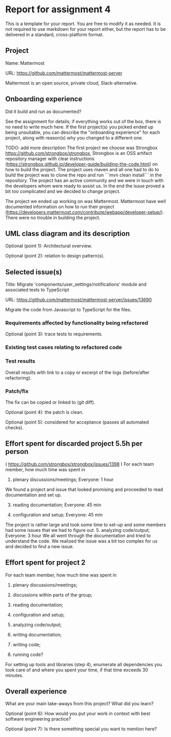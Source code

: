 # Report for assignment 4

This is a template for your report. You are free to modify it as needed.
It is not required to use markdown for your report either, but the report
has to be delivered in a standard, cross-platform format.

## Project

Name: Mattermost

URL: https://github.com/mattermost/mattermost-server

Mattermost is an open source, private cloud, Slack-alternative.

## Onboarding experience

Did it build and run as documented?

See the assignment for details; if everything works out of the box,
there is no need to write much here. If the first project(s) you picked
ended up being unsuitable, you can describe the "onboarding experience"
for each project, along with reason(s) why you changed to a different one.

TODO: add more description
The first project we choose was Strongbox https://github.com/strongbox/strongbox, Strongbox is an OSS artifact repository manager with clear instructions (https://strongbox.github.io/developer-guide/building-the-code.html) on how to build the project. The project uses maven and all one had to do to build the project was to clone the repo and run ´´´mvn clean install´´´ in the repository. The project has an active community and we were in touch with the developers whom were ready to assist us. In the end the issue proved a bit too complicated and  we decided to change project.

The project we ended up working on was Mattermost. Mattermost have well documented information on how to run their project (https://developers.mattermost.com/contribute/webapp/developer-setup/). There were no trouble in building the project.

## UML class diagram and its description

Optional (point 1): Architectural overview.

Optional (point 2): relation to design pattern(s).

## Selected issue(s)

Title: Migrate 'components/user_settings/notifications' module and associated tests to TypeScript

URL: https://github.com/mattermost/mattermost-server/issues/13690

Migrate the code from Javascript to TypeScript for the files.

### Requirements affected by functionality being refactored

Optional (point 3): trace tests to requirements.

### Existing test cases relating to refactored code

### Test results

Overall results with link to a copy or excerpt of the logs (before/after
refactoring).

### Patch/fix

The fix can be copied or linked to (git diff).

Optional (point 4): the patch is clean.

Optional (point 5): considered for acceptance (passes all automated checks).

## Effort spent for discarded project 5.5h per person
 ( https://github.com/strongbox/strongbox/issues/1398 )
For each team member, how much time was spent in

1. plenary discussions/meetings;
    Everyone: 1 hour

We found a project and issue that looked promising and proceeded to read documentation and set up.

3. reading documentation;
    Everyone: 45 min

4. configuration and setup;
    Everyone: 45 min

The project is rather large and took some time to set-up and some members had some issues that we had to figure out.
5. analyzing code/output;
    Everyone: 3 hour
We all went through the documentation and tried to understand the code. We realized the issue was a bit too complex for us and decided to find a new issue.

## Effort spent for project 2

For each team member, how much time was spent in

1. plenary discussions/meetings;

2. discussions within parts of the group;

3. reading documentation;

4. configuration and setup;

5. analyzing code/output;

6. writing documentation;

7. writing code;

8. running code?




For setting up tools and libraries (step 4), enumerate all dependencies
you took care of and where you spent your time, if that time exceeds
30 minutes.

## Overall experience

What are your main take-aways from this project? What did you learn?

Optional (point 6): How would you put your work in context with best software engineering practice?

Optional (point 7): Is there something special you want to mention here?
